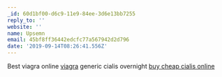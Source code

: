 ```yaml
---
_id: 60d1bf00-d6c9-11e9-84ee-3d6e13bb7255
reply_to: ''
website: ''
name: Upsemn
email: 45bf8ff36442edcfc77a567942d2d796
date: '2019-09-14T08:26:41.556Z'
---
```

Best viagra online <a href="http://chviagranrxusa.com/#">viagra</a> generic cialis overnight <a href="http://cialismnrx.com/#">buy cheap cialis online</a>
